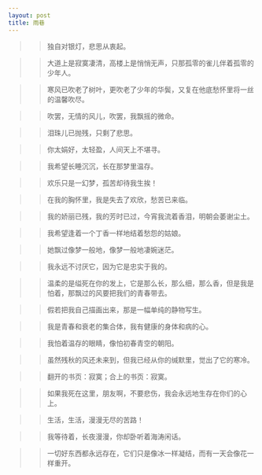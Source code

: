 ```yaml
---
layout: post
title: 雨巷
---
```

<!-- more -->
>> 独自对银灯，悲思从衷起。

>> 大道上是寂寞凄清，高楼上是悄悄无声，只那孤零的雀儿伴着孤零的少年人。

>> 寒风已吹老了树叶，更吹老了少年的华鬓，又复在他底愁怀里将一丝的温馨吹尽。

>> 吹罢，无情的风儿，吹罢，我飘摇的微命。

>> 泪珠儿已抛残，只剩了悲思。

>> 你太娟好，太轻盈，人间天上不堪寻。

>> 我希望长睡沉沉，长在那梦里温存。

>> 欢乐只是一幻梦，孤苦却待我生挨！

>> 在我的胸怀里，我是失去了欢欣，愁苦已来临。

>> 我的娇丽已残，我的芳时已过，今宵我流着香泪，明朝会萎谢尘土。

>> 我希望逢着一个丁香一样地结着愁怨的姑娘。

>> 她飘过像梦一般地，像梦一般地凄婉迷茫。

>> 我永远不讨厌它，因为它是忠实于我的。

>> 温柔的是缢死在你的发上，它是那么长，那么细，那么香，但是我是怕着，那飘过的风要把我们的青春带去。

>> 假若把我自己描画出来，那是一幅单纯的静物写生。

>> 我是青春和衰老的集合体，我有健康的身体和病的心。

>> 我怕着温存的眼睛，像怕初春青空的朝阳。

>> 虽然残秋的风还未来到，但我已经从你的缄默里，觉出了它的寒冷。

>> 翻开的书页：寂寞；合上的书页：寂寞。

>> 如果我死在这里，朋友啊，不要悲伤，我会永远地生存在你们的心上。

>> 生活，生活，漫漫无尽的苦路！

>> 我等待着，长夜漫漫，你却卧听着海涛闲话。

>> 一切好东西都永远存在，它们只是像冰一样凝结，而有一天会像花一样重开。